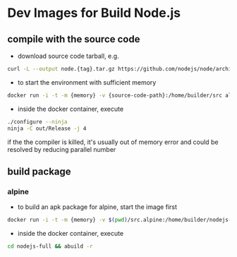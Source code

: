# Dev Images for Build Node.js

## compile with the source code
* download source code tarball, e.g.
```sh
curl -L --output node.{tag}.tar.gz https://github.com/nodejs/node/archive/refs/tags/{tag}.tar.gz && tar zxvf node.{tag}.tar.gz
```

* to start the environment with sufficient memory
```sh
docker run -i -t -m {memory} -v {source-code-path}:/home/builder/src alexxyjiang/blog-site-generator:{alpine-dev}/{debian-dev} 
```

* inside the docker container, execute
```sh
./configure --ninja
ninja -C out/Release -j 4
```
if the the compiler is killed, it's usually out of memory error and could be resolved by reducing parallel number

## build package

### alpine
* to build an apk package for alpine, start the image first
```sh
docker run -i -t -m {memory} -v $(pwd)/src.alpine:/home/builder/nodejs-full alexxyjiang/blog-site-generator:alpine-dev
```

* inside the docker container, execute
```sh
cd nodejs-full && abuild -r
```
